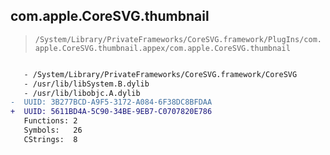 ## com.apple.CoreSVG.thumbnail

> `/System/Library/PrivateFrameworks/CoreSVG.framework/PlugIns/com.apple.CoreSVG.thumbnail.appex/com.apple.CoreSVG.thumbnail`

```diff

   - /System/Library/PrivateFrameworks/CoreSVG.framework/CoreSVG
   - /usr/lib/libSystem.B.dylib
   - /usr/lib/libobjc.A.dylib
-  UUID: 3B277BCD-A9F5-3172-A084-6F38DC8BFDAA
+  UUID: 5611BD4A-5C90-34BE-9EB7-C0707820E786
   Functions: 2
   Symbols:   26
   CStrings:  8

```
